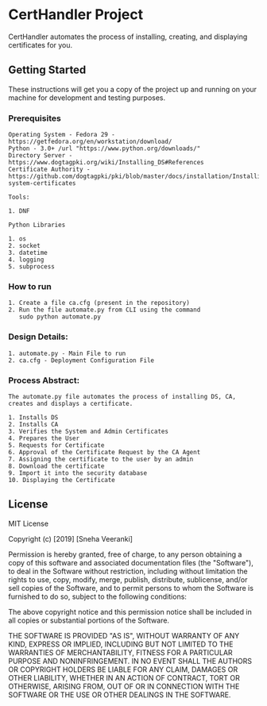 # CertHandler Project
CertHandler automates the process of installing, creating, and displaying certificates for you.

## Getting Started

These instructions will get you a copy of the project up and running on your machine for development and testing purposes. 

### Prerequisites
       
        

	Operating System - Fedora 29 - https://getfedora.org/en/workstation/download/
	Python - 3.0+ /url "https://www.python.org/downloads/"
	Directory Server - https://www.dogtagpki.org/wiki/Installing_DS#References 
	Certificate Authority - https://github.com/dogtagpki/pki/blob/master/docs/installation/Installing_CA.md#verifying-system-certificates
	
	Tools:

	1. DNF
	
	Python Libraries

	1. os
	2. socket	
	3. datetime
	4. logging
	5. subprocess

### How to run

	1. Create a file ca.cfg (present in the repository)
	2. Run the file automate.py from CLI using the command 
	   sudo python automate.py

### Design Details:

	1. automate.py - Main File to run
	2. ca.cfg - Deployment Configuration File

### Process Abstract:

	The automate.py file automates the process of installing DS, CA, creates and displays a certificate.
	
	1. Installs DS
	2. Installs CA
	3. Verifies the System and Admin Certificates
	4. Prepares the User
	5. Requests for Certificate
	6. Approval of the Certificate Request by the CA Agent
	7. Assigning the certificate to the user by an admin
	8. Download the certificate 
	9. Import it into the security database 
	10. Displaying the Certificate

## License
MIT License

Copyright (c) [2019] [Sneha Veeranki]

Permission is hereby granted, free of charge, to any person obtaining a copy
of this software and associated documentation files (the "Software"), to deal
in the Software without restriction, including without limitation the rights
to use, copy, modify, merge, publish, distribute, sublicense, and/or sell
copies of the Software, and to permit persons to whom the Software is
furnished to do so, subject to the following conditions:

The above copyright notice and this permission notice shall be included in all
copies or substantial portions of the Software.

THE SOFTWARE IS PROVIDED "AS IS", WITHOUT WARRANTY OF ANY KIND, EXPRESS OR
IMPLIED, INCLUDING BUT NOT LIMITED TO THE WARRANTIES OF MERCHANTABILITY,
FITNESS FOR A PARTICULAR PURPOSE AND NONINFRINGEMENT. IN NO EVENT SHALL THE
AUTHORS OR COPYRIGHT HOLDERS BE LIABLE FOR ANY CLAIM, DAMAGES OR OTHER
LIABILITY, WHETHER IN AN ACTION OF CONTRACT, TORT OR OTHERWISE, ARISING FROM,
OUT OF OR IN CONNECTION WITH THE SOFTWARE OR THE USE OR OTHER DEALINGS IN THE
SOFTWARE.



